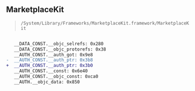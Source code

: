 ## MarketplaceKit

> `/System/Library/Frameworks/MarketplaceKit.framework/MarketplaceKit`

```diff

   __DATA_CONST.__objc_selrefs: 0x280
   __DATA_CONST.__objc_protorefs: 0x38
   __AUTH_CONST.__auth_got: 0x9e8
-  __AUTH_CONST.__auth_ptr: 0x3b8
+  __AUTH_CONST.__auth_ptr: 0x3b0
   __AUTH_CONST.__const: 0x6e40
   __AUTH_CONST.__objc_const: 0xca0
   __AUTH.__objc_data: 0x850

```
